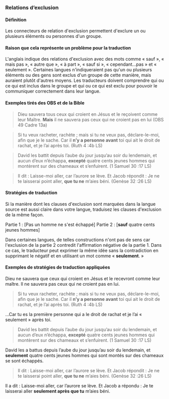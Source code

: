 
### Relations d’exclusion


#### Définition

Les connecteurs de relation d'exclusion permettent d'exclure un ou plusieurs éléments ou personnes d'un groupe.


#### Raison que cela représente un problème pour la traduction

L'anglais indique des relations d'exclusion avec des mots comme « sauf », « mais pas », « autre que », « à part », « sauf si », « cependant…pas » et « seulement ». Certaines langues n'indiqueraient pas qu'un ou plusieurs éléments ou des gens sont exclus d'un groupe de cette manière, mais auraient plutôt d'autres moyens. Les traducteurs doivent comprendre qui ou ce qui est inclus dans le groupe et qui ou ce qui est exclu pour pouvoir le communiquer correctement dans leur langue.


#### Exemples tirés des OBS et de la Bible

> Dieu sauvera tous ceux qui croient en Jésus et le reçoivent comme leur Maître. **Mais** il ne sauvera pas ceux qui ne croient pas en lui (OBS 49 Cadre 13a)

> Si tu veux racheter, rachète ; mais si tu ne veux pas, déclare-le-moi, afin que je le sache. Car il **n’y a personne avant** toi qui ait le droit de rachat, et je l’ai après toi. (Ruth 4 :4b LS)

> David les battit depuis l’aube du jour jusqu’au soir du lendemain, et aucun d’eux n’échappa, **excepté** quatre cents jeunes hommes qui montèrent sur des chameaux et s’enfuirent. (1 Samuel 30 :17 LS)

> Il dit : Laisse-moi aller, car l’aurore se lève. Et Jacob répondit : Je ne te laisserai point aller, **que tu ne** m’aies béni. (Genèse 32 :26 LS)


#### Stratégies de traduction

Si la manière dont les clauses d'exclusion sont marquées dans la langue source est aussi claire dans votre langue, traduisez les clauses d'exclusion de la même façon.

Partie 1 : [Pas un homme ne s'est échappé] Partie 2 : [**sauf** quatre cents jeunes hommes]

Dans certaines langues, de telles constructions n'ont pas de sens car l'exclusion de la partie 2 contredit l'affirmation négative de la partie 1. Dans ce cas, le traducteur peut exprimer la même idée sans la contradiction en supprimant le négatif et en utilisant un mot comme « **seulement**. »


#### Exemples de stratégies de traduction appliquées

Dieu ne sauvera que ceux qui croient en Jésus et le recevront comme leur maître. Il ne sauvera pas ceux qui ne croient pas en lui.

> Si tu veux racheter, rachète ; mais si tu ne veux pas, déclare-le-moi, afin que je le sache. Car il **n’y a personne avant** toi qui ait le droit de rachat, et je l’ai après toi. (Ruth 4 :4b LS)  

…Car tu es la première personne qui a le droit de rachat et je l’ai « seulement » après toi. 

> David les battit depuis l’aube du jour jusqu’au soir du lendemain, et aucun d’eux n’échappa, **excepté** quatre cents jeunes hommes qui montèrent sur des chameaux et s’enfuirent. (1 Samuel 30 :17 LS)

David les a battus depuis l’aube du jour jusqu’au soir du lendemain, et **seulement** quatre cents jeunes hommes qui sont montés sur des chameaux se sont échappés.

> Il dit : Laisse-moi aller, car l’aurore se lève. Et Jacob répondit : Je ne te laisserai point aller, **que tu ne** m’aies béni. (Genèse 32 :26 LS)

Il a dit : Laisse-moi aller, car l’aurore se lève. Et Jacob a répondu : Je te laisserai aller **seulement après que tu** m’aies béni.

